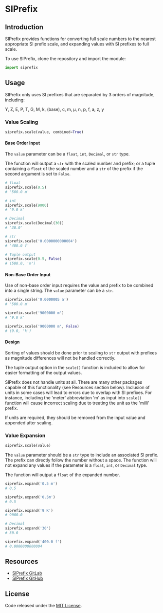 # SIPrefix
## Introduction
SIPrefix provides functions for converting full scale numbers to the nearest appropriate SI prefix scale, and expanding values with SI prefixes to full scale.

To use SIPrefix, clone the repository and import the module:
```python
import siprefix
```

## Usage
SIPrefix only uses SI prefixes that are separated by 3 orders of magnitude, including:

Y, Z, E, P, T, G, M, k, (base), c, m, µ, n, p, f, a, z, y

### Value Scaling
```python
siprefix.scale(value, combined=True)
```

#### Base Order Input
The `value` parameter can be a `float`, `int`, `Decimal`, or `str` type.

The function will output a `str` with the scaled number and prefix; or a tuple containing a `float` of the scaled number and a `str` of the prefix if the second argument is set to `False`.

```python
# float
siprefix.scale(0.5)
# '500.0 m'

# int
siprefix.scale(9000)
# '9.0 k'

# Decimal
siprefix.scale(Decimal(30))
# '30.0'

# str
siprefix.scale('0.0000000000004')
# '400.0 f'

# Tuple output
siprefix.scale(0.5, False)
# (500.0, 'm')
```

#### Non-Base Order Input
Use of non-base order input requires the value and prefix to be combined into a single string.
The `value` parameter can be a `str`.

```python
siprefix.scale('0.0000005 a')
# '500.0 m'

siprefix.scale('9000000 m')
# '9.0 k'

siprefix.scale('9000000 m', False)
# (9.0, 'k')
```

#### Design
Sorting of values should be done prior to scaling to `str` output with prefixes as magnitude differences will not be handled correctly.

The tuple output option in the `scale()` function is included to allow for easier formatting of the output values.

SIPrefix does not handle units at all. There are many other packages capable of this functionality (see Resources section below). Inclusion of units in some cases will lead to errors due to overlap with SI prefixes. For instance, including the 'meter' abbreviation 'm' as input into `scale()` function will cause incorrect scaling due to treating the unit as the 'milli' prefix.

If units are required, they should be removed from the input value and appended after scaling.

### Value Expansion
```python
siprefix.scale(value)
```

The `value` parameter should be a `str` type to include an associated SI prefix. The prefix can directly follow the number without a space. The function will not expand any values if the parameter is a `float`, `int`, or `Decimal` type.

The function will output a `float` of the expanded number.

```python
siprefix.expand('0.5 m')
# 0.5

siprefix.expand('0.5m')
# 0.5

siprefix.expand('9 K')
# 9000.0

# Decimal
siprefix.expand('30')
# 30.0

siprefix.expand('400.0 f')
# 0.0000000000004
```

## Resources
- [SIPrefix GitLab](https://www.gitlab.com)
- [SIPrefix GitHub](https://www.github.com)

## License
Code released under the [MIT License](LICENSE.md).

